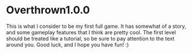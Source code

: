 # Overthrown1.0.0
This is what I consider to be my first full game. It has somewhat of a story, and some gameplay features that I think are pretty cool.
The first level should be treated like a tutorial, so be sure to pay attention to the text around you. Good luck, and I hope you have fun! :)
